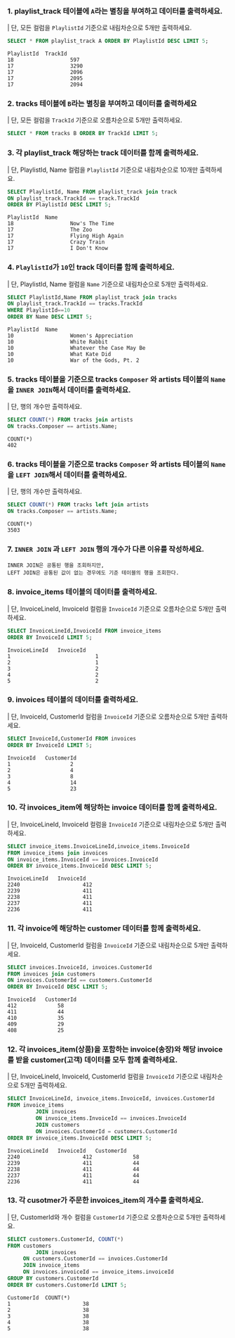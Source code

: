 ### 1. playlist_track 테이블에 `A`라는 별칭을 부여하고 데이터를 출력하세요.
| 단, 모든 컬럼을 `PlaylistId` 기준으로 내림차순으로 5개만 출력하세요.
```sql
SELECT * FROM playlist_track A ORDER BY PlaylistId DESC LIMIT 5;
```

```
PlaylistId	TrackId
18					597
17					3290
17					2096
17					2095
17					2094
```

### 2. tracks 테이블에 `B`라는 별칭을 부여하고 데이터를 출력하세요

| 단, 모든 컬럼을 `TrackId` 기준으로 오름차순으로 5개만 출력하세요.
```sql
SELECT * FROM tracks B ORDER BY TrackId LIMIT 5;
```

### 3. 각 playlist_track 해당하는 track 데이터를 함께 출력하세요.

| 단, PlaylistId, Name 컬럼을 `PlaylistId` 기준으로 내림차순으로 10개만 출력하세요. 
```sql
SELECT PlaylistId, Name FROM playlist_track join track
ON playlist_track.TrackId == track.TrackId
ORDER BY PlaylistId DESC LIMIT 5;
```

```
PlaylistId	Name
18					Now's The Time
17					The Zoo
17					Flying High Again
17					Crazy Train
17					I Don't Know
```

### 4. `PlaylistId`가 `10`인 track 데이터를 함께 출력하세요. 

| 단, PlaylistId, Name 컬럼을 `Name` 기준으로 내림차순으로 5개만 출력하세요.
```sql
SELECT PlaylistId,Name FROM playlist_track join tracks
ON playlist_track.TrackId == tracks.TrackId
WHERE PlaylistId==10
ORDER BY Name DESC LIMIT 5;
```

```
PlaylistId	Name
10					Women's Appreciation
10					White Rabbit
10					Whatever the Case May Be
10					What Kate Did
10					War of the Gods, Pt. 2
```

### 5. tracks 테이블을 기준으로 tracks `Composer` 와 artists 테이블의 `Name`을 `INNER JOIN`해서 데이터를 출력하세요.

| 단, 행의 개수만 출력하세요.
```sql
SELECT COUNT(*) FROM tracks join artists
ON tracks.Composer == artists.Name;
```

```
COUNT(*)
402
```

### 6. tracks 테이블을 기준으로 tracks `Composer` 와 artists 테이블의 `Name`을 `LEFT JOIN`해서 데이터를 출력하세요.

| 단, 행의 개수만 출력하세요.
```sql
SELECT COUNT(*) FROM tracks left join artists
ON tracks.Composer == artists.Name;
```

```
COUNT(*)
3503
```

### 7. `INNER JOIN` 과 `LEFT JOIN` 행의 개수가 다른 이유를 작성하세요.

```plain
INNER JOIN은 공통된 행을 조회하지만,
LEFT JOIN은 공통된 값이 없는 경우에도 기준 테이블의 행을 조회한다.
```

### 8. invoice_items 테이블의 데이터를 출력하세요.
| 단, InvoiceLineId, InvoiceId 컬럼을 `InvoiceId` 기준으로 오름차순으로 5개만 출력하세요.

```sql
SELECT InvoiceLineId,InvoiceId FROM invoice_items
ORDER BY InvoiceId LIMIT 5;
```

````
InvoiceLineId	InvoiceId
1							1
2							1
3							2
4							2
5							2
````

### 9. invoices 테이블의 데이터를 출력하세요.

| 단, InvoiceId, CustomerId 컬럼을 `InvoiceId` 기준으로 오름차순으로 5개만 출력하세요.
```sql
SELECT InvoiceId,CustomerId FROM invoices
ORDER BY InvoiceId LIMIT 5;
```

```
InvoiceId	CustomerId
1					2
2					4
3					8
4					14
5					23
```

### 10. 각 invoices_item에 해당하는 invoice 데이터를 함께 출력하세요.

| 단, InvoiceLineId, InvoiceId 컬럼을 `InvoiceId` 기준으로 내림차순으로 5개만 출력하세요.
```sql
SELECT invoice_items.InvoiceLineId,invoice_items.InvoiceId
FROM invoice_items join invoices
ON invoice_items.InvoiceId == invoices.InvoiceId
ORDER BY invoice_items.InvoiceId DESC LIMIT 5;
```

```
InvoiceLineId	InvoiceId
2240					412
2239					411
2238					411
2237					411
2236					411
```

### 11. 각 invoice에 해당하는 customer 데이터를 함께 출력하세요.

| 단, InvoiceId, CustomerId 컬럼을 `InvoiceId` 기준으로 내림차순으로 5개만 출력하세요.
```sql
SELECT invoices.InvoiceId, invoices.CustomerId
FROM invoices join customers
ON invoices.CustomerId == customers.CustomerId
ORDER BY InvoiceId DESC LIMIT 5;
```

```
InvoiceId	CustomerId
412				58
411				44
410				35
409				29
408				25
```

### 12. 각 invoices_item(상품)을 포함하는 invoice(송장)와 해당 invoice를 받을 customer(고객) 데이터를 모두 함께 출력하세요.

| 단, InvoiceLineId, InvoiceId, CustomerId 컬럼을 `InvoiceId` 기준으로 내림차순으로 5개만 출력하세요.

```sql
SELECT InvoiceLineId, invoice_items.InvoiceId, invoices.CustomerId
FROM invoice_items
		 JOIN invoices
		 ON invoice_items.InvoiceId == invoices.InvoiceId
		 JOIN customers
		 ON invoices.CustomerId = customers.CustomerId
ORDER BY invoice_items.InvoiceId DESC LIMIT 5;
```

```
InvoiceLineId	InvoiceId	CustomerId
2240					412				58
2239					411				44
2238					411				44
2237					411				44
2236					411				44
```

### 13. 각 cusotmer가 주문한 invoices_item의 개수를 출력하세요.

| 단, CustomerId와 개수 컬럼을 `CustomerId` 기준으로 오름차순으로 5개만 출력하세요.
```sql
SELECT customers.CustomerId, COUNT(*)
FROM customers 
		 JOIN invoices
     ON customers.CustomerId == invoices.CustomerId
     JOIN invoice_items
     ON invoices.invoiceId == invoice_items.invoiceId
GROUP BY customers.CustomerId
ORDER BY customers.CustomerId LIMIT 5;
```

```
CustomerId	COUNT(*)
1						38
2						38
3						38
4						38
5						38
```
